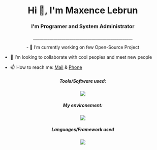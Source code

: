 

<!--
**MaxenceLebrunDEV/MaxenceLebrunDEV** is a ✨ _special_ ✨ repository because its `README.md` (this file) appears on your GitHub profile.

Here are some ideas to get you started:

- 🔭 I’m currently working on ...
- 🌱 I’m currently learning ...
- 👯 I’m looking to collaborate on ...
- 🤔 I’m looking for help with ...
- 💬 Ask me about ...
- 📫 How to reach me: ...
- 😄 Pronouns: ...
- ⚡ Fun fact: ...
-->

<h1 align="center">Hi 👋, I'm Maxence Lebrun</a>
</h3></h1>  
<h3 align="center">I'm Programer and System Administrator</h3>  
<p align="center">
_________________________________________________

</p> 
<p align="center">
- 🔭 I’m currently working on few Open-Source Project
  
- 👯 I’m looking to collaborate with cool peoples and meet new people

- 📫 How to reach me: [Mail](mail:contact@mdev-network.fr) & [Phone](tel:+33767956467)

</p> 

<h5 align="center">
  
Tools/Software used:
</h5>

<p align="center">
  <a href="https://skillicons.dev">
    <img src="https://skillicons.dev/icons?i=aws,cloudflare,docker,firebase,figma,github,nginx,netlify,ideajs" />
  </a>
</p>

<h5 align="center">
  
My environement:
</h5>

<p align="center">
  <a href="https://skillicons.dev">
    <img src="https://skillicons.dev/icons?i=linux,nginx,idea,grafana,cloudflare,aws,firebase,git,cassandra,mongodb,mysql" />
  </a>
</p>

<h5 align="center">
  
Languages/Framework used
</h5>

<p align="center">
  <a href="https://skillicons.dev">
    <img src="https://skillicons.dev/icons?i=arduino,bootstrap,cs,css,dart,electron,flutter,nodejs,php,react,swift,html,java,js" />
  </a>
</p>
